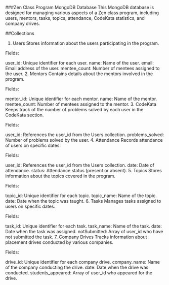 ###Zen Class Program MongoDB Database
This MongoDB database is designed for managing various aspects of a Zen class program, including users, mentors, tasks, topics, attendance, CodeKata statistics, and company drives.

##Collections
1. Users
Stores information about the users participating in the program.

Fields:

user_id: Unique identifier for each user.
name: Name of the user.
email: Email address of the user.
mentee_count: Number of mentees assigned to the user.
2. Mentors
Contains details about the mentors involved in the program.

Fields:

mentor_id: Unique identifier for each mentor.
name: Name of the mentor.
mentee_count: Number of mentees assigned to the mentor.
3. CodeKata
Keeps track of the number of problems solved by each user in the CodeKata section.

Fields:

user_id: References the user_id from the Users collection.
problems_solved: Number of problems solved by the user.
4. Attendance
Records attendance of users on specific dates.

Fields:

user_id: References the user_id from the Users collection.
date: Date of attendance.
status: Attendance status (present or absent).
5. Topics
Stores information about the topics covered in the program.

Fields:

topic_id: Unique identifier for each topic.
topic_name: Name of the topic.
date: Date when the topic was taught.
6. Tasks
Manages tasks assigned to users on specific dates.

Fields:

task_id: Unique identifier for each task.
task_name: Name of the task.
date: Date when the task was assigned.
notSubmitted: Array of user_id who have not submitted the task.
7. Company Drives
Tracks information about placement drives conducted by various companies.

Fields:

drive_id: Unique identifier for each company drive.
company_name: Name of the company conducting the drive.
date: Date when the drive was conducted.
students_appeared: Array of user_id who appeared for the drive.
